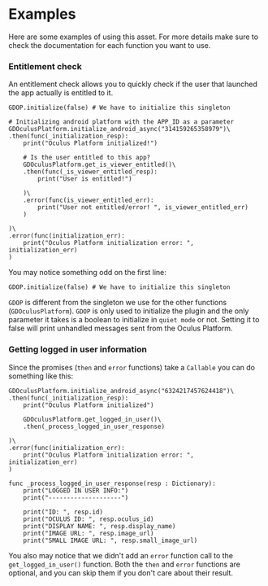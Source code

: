 # Examples
Here are some examples of using this asset. For more details make sure to check the documentation for each function you want to use.

### Entitlement check
An entitlement check allows you to quickly check if the user that launched the app actually is entitled to it.

```
GDOP.initialize(false) # We have to initialize this singleton

# Initializing android platform with the APP_ID as a parameter
GDOculusPlatform.initialize_android_async("314159265358979")\
.then(func(_initialization_resp):
    print("Oculus Platform initialized!")
    
    # Is the user entitled to this app?
    GDOculusPlatform.get_is_viewer_entitled()\
    .then(func(_is_viewer_entitled_resp):
        print("User is entitled!")
        
    )\
    .error(func(is_viewer_entitled_err):
        print("User not entitled/error! ", is_viewer_entitled_err)
    )
    
)\
.error(func(initialization_err):
    print("Oculus Platform initialization error: ", initialization_err)
)
```

You may notice something odd on the first line:
```
GDOP.initialize(false) # We have to initialize this singleton
```

`GDOP` is different from the singleton we use for the other functions (`GDOculusPlatform`). `GDOP` is only used to initialize the plugin and the only parameter it takes is a boolean to initialize in `quiet mode` or not. Setting it to false will print unhandled messages sent from the Oculus Platform.

### Getting logged in user information
Since the promises (`then` and `error` functions) take a `Callable` you can do something like this:
```
GDOculusPlatform.initialize_android_async("6324217457624418")\
.then(func(_initialization_resp):
    print("Oculus Platform initialized")
        
    GDOculusPlatform.get_logged_in_user()\
    .then(_process_logged_in_user_response)
    
)\
.error(func(initialization_err):
    print("Oculus Platform initialization error: ", initialization_err)
)

func _process_logged_in_user_response(resp : Dictionary):
    print("LOGGED IN USER INFO:")
    print("--------------------")

    print("ID: ", resp.id)
    print("OCULUS ID: ", resp.oculus_id)
    print("DISPLAY NAME: ", resp.display_name)
    print("IMAGE URL: ", resp.image_url)
    print("SMALL IMAGE URL: ", resp.small_image_url)
```

You also may notice that we didn't add an `error` function call to the `get_logged_in_user()` function. Both the `then` and `error` functions are optional, and you can skip them if you don't care about their result.